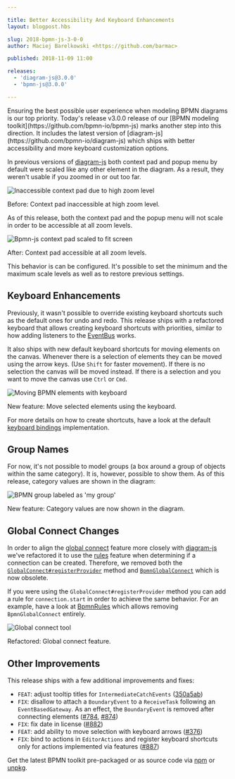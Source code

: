 ```yaml
---

title: Better Accessibility And Keyboard Enhancements
layout: blogpost.hbs

slug: 2018-bpmn-js-3-0-0
author: Maciej Barelkowski <https://github.com/barmac>

published: 2018-11-09 11:00

releases:
  - 'diagram-js@3.0.0'
  - 'bpmn-js@3.0.0'

---
```



<p class="introduction">
  Ensuring the best possible user experience when modeling BPMN diagrams is our top priority. Today's release v3.0.0 release of our [BPMN modeling toolkit](https://github.com/bpmn-io/bpmn-js) marks another step into this direction. It includes the latest version of [diagram-js](https://github.com/bpmn-io/diagram-js) which ships with better accessibility and more keyboard customization options.
</p>

<!-- continue -->

In previous versions of [diagram-js](https://github.com/bpmn-io/diagram-js) both context pad and popup menu by default were scaled like any other element in the diagram. As a result, they weren't usable if you zoomed in or out too far.

<div class="figure">
  <img src="{{ assets }}/attachments/blog/2018/013-context-pad-resize-previous.png" alt="Inaccessible context pad due to high zoom level">
  <p class="caption">
    Before: Context pad inaccessible at high zoom level.
  </p>
</div>

As of this release, both the context pad and the popup menu will not scale in order to be accessible at all zoom levels.

<div class="figure">
  <img src="{{ assets }}/attachments/blog/2018/013-context-pad-resize-current.png" alt="Bpmn-js context pad scaled to fit screen">
  <p class="caption">
    After: Context pad accessible at all zoom levels.
  </p>
</div>

This behavior is can be configured. It's possible to set the minimum and the maximum scale levels as well as to restore previous settings.


## Keyboard Enhancements

Previously, it wasn't possible to override existing keyboard shortcuts such as the default ones for undo and redo. This release ships with a refactored keyboard that allows creating keyboard shortcuts with priorities, similar to how adding listeners to the [EventBus](https://github.com/bpmn-io/diagram-js/blob/master/lib/core/EventBus.js) works.

It also ships with new default keyboard shortcuts for moving elements on the canvas. Whenever there is a selection of elements they can be moved using the arrow keys. (Use `Shift` for faster movement). If there is no selection the canvas will be moved instead. If there is a selection and you want to move the canvas use `Ctrl` or `Cmd`.

<div class="figure">
  <img src="{{ assets }}/attachments/blog/2018/013-move-selection.gif" alt="Moving BPMN elements with keyboard">
  <p class="caption">
    New feature: Move selected elements using the keyboard.
  </p>
</div>

For more details on how to create shortcuts, have a look at the default [keyboard bindings](https://github.com/bpmn-io/diagram-js/blob/master/lib/features/keyboard/KeyboardBindings.js) implementation.


## Group Names

For now, it's not possible to model groups (a box around a group of objects within the same category). It is, however, possible to show them. As of this release, category values are shown in the diagram:

<div class="figure">
  <img src="{{ assets }}/attachments/blog/2018/013-group-name.png" alt="BPMN group labeled as 'my group'">
  <p class="caption">
    New feature: Category values are now shown in the diagram.
  </p>
</div>


## Global Connect Changes

In order to align the [global connect](https://github.com/bpmn-io/diagram-js/blob/master/lib/features/global-connect/GlobalConnect.js) feature more closely with [diagram-js](https://github.com/bpmn-io/diagram-js) we've refactored it to use the [rules](https://github.com/bpmn-io/diagram-js/blob/master/lib/features/rules/Rules.js) feature when determining if a connection can be created. Therefore, we removed both the [`GlobalConnect#registerProvider`](https://github.com/bpmn-io/diagram-js/commit/1efb277536fa7ec8be574746326c15cb1bfa507a#diff-a5849a5aebbb0383f299c810af4ab13bL108) method and [`BpmnGlobalConnect`](https://github.com/bpmn-io/bpmn-js/blob/026fe11ea716b4ec9974468fcca65d179824cbfb/lib/features/global-connect/BpmnGlobalConnect.js) which is now obsolete.

If you were using the `GlobalConnect#registerProvider` method you can add a rule for `connection.start` in order to achieve the same behavior. For an example, have a look at [BpmnRules](https://github.com/bpmn-io/bpmn-js/blob/ba42e9edde02ea9d310c08ff5e48484b19b470cb/lib/features/rules/BpmnRules.js#L52) which allows removing `BpmnGlobalConnect` entirely.

<div class="figure">
  <img src="{{ assets }}/attachments/blog/2018/013-global-connect.gif" alt="Global connect tool">
  <p class="caption">
    Refactored: Global connect feature.
  </p>
</div>

## Other Improvements

This release ships with a few additional improvements and fixes:

* `FEAT`: adjust tooltip titles for `IntermediateCatchEvents` ([350a5ab](https://github.com/bpmn-io/bpmn-js/commit/350a5ab75ed675991599faff9615e4bbe184d491))
* `FIX`: disallow to attach a `BoundaryEvent` to a `ReceiveTask` following an `EventBasedGateway`. As an effect, the `BoundaryEvent` is removed after connecting elements  ([#784](https://github.com/camunda/camunda-modeler/issues/784), [#874](https://github.com/bpmn-io/bpmn-js/issues/874))
* `FIX`: fix date in license ([#882](https://github.com/bpmn-io/bpmn-js/pull/882))
* `FEAT`: add ability to move selection with keyboard arrows ([#376](https://github.com/bpmn-io/bpmn-js/issues/376))
* `FIX`: bind to actions in `EditorActions` and register keyboard shortcuts only for actions implemented via features ([#887](https://github.com/bpmn-io/bpmn-js/pull/887))


Get the latest BPMN toolkit pre-packaged or as source code via [npm](https://www.npmjs.com/package/bpmn-js) or [unpkg](https://unpkg.com/bpmn-js/).

